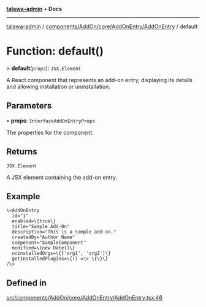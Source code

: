 [**talawa-admin**](../../../../../../README.md) • **Docs**

***

[talawa-admin](../../../../../../modules.md) / [components/AddOn/core/AddOnEntry/AddOnEntry](../README.md) / default

# Function: default()

\> **default**(`props`): `JSX.Element`

A React component that represents an add-on entry, displaying its details and allowing installation or uninstallation.

## Parameters

• **props**: `InterfaceAddOnEntryProps`

The properties for the component.

## Returns

`JSX.Element`

A JSX element containing the add-on entry.

## Example

```tsx
\<AddOnEntry
  id="1"
  enabled=\{true\}
  title="Sample Add-On"
  description="This is a sample add-on."
  createdBy="Author Name"
  component="SampleComponent"
  modified=\{new Date()\}
  uninstalledOrgs=\{['org1', 'org2']\}
  getInstalledPlugins=\{() =\> \{\}\}
/\>
```

## Defined in

[src/components/AddOn/core/AddOnEntry/AddOnEntry.tsx:46](https://github.com/PalisadoesFoundation/talawa-admin/blob/c49a58cefb47697eb25ed53aa1ef6d685c772d3e/src/components/AddOn/core/AddOnEntry/AddOnEntry.tsx#L46)
